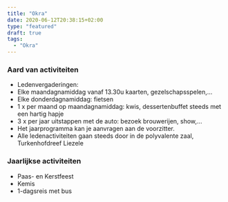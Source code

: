 ```yaml
---
title: "Okra"
date: 2020-06-12T20:38:15+02:00
type: "featured"
draft: true
tags:
  - "Okra"
---
```

### Aard van activiteiten
- Ledenvergaderingen:
- Elke maandagnamiddag vanaf 13.30u kaarten, gezelschapsspelen,...
- Elke donderdagnamiddag: fietsen
- 1 x per maand op maandagnamiddag: kwis, dessertenbuffet steeds met een hartig hapje
- 3 x per jaar uitstappen met de auto: bezoek brouwerijen, show,...
- Het jaarprogramma kan je aanvragen aan de voorzitter.
- Alle ledenactiviteiten gaan steeds door in de polyvalente zaal, Turkenhofdreef  Liezele


### Jaarlijkse activiteiten
- Paas- en Kerstfeest
- Kemis
- 1-dagsreis met bus
